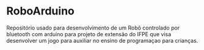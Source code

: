 # RoboArduino
Repositório usado para desenvolvimento de um Robô controlado por bluetooth com arduino para projeto de extensão do IFPE que visa desenvolver um jogo para auxiliar no ensino de programaçao para crianças.
